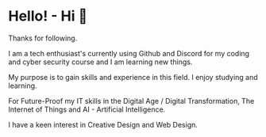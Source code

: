 # Hello! - Hi :wave: 

Thanks for following.

I am a tech enthusiast's currently using Github and Discord for my coding and cyber security course and I am learning new things. 

My purpose is to gain skills and experience in this field. I enjoy studying and learning. 

For Future-Proof my IT skills in the Digital Age / Digital Transformation, The Internet of Things and AI - Artificial Intelligence. 

I have a keen interest in Creative Design and Web Design.  


